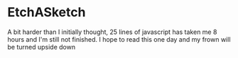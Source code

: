 # EtchASketch
A bit harder than I initially thought, 
25 lines of javascript has taken me 8 hours and I'm still not finished.
I hope to read this one day and my frown will be turned upside down
